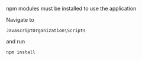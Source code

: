 npm modules must be installed to use the application

Navigate to 
```
JavascriptOrganization\Scripts
```

and run
```
npm install
```